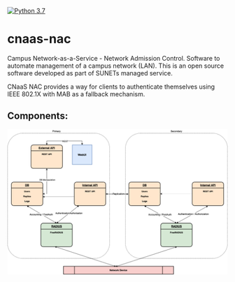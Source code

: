 [![Python 3.7](https://img.shields.io/badge/python-3.7-blue.svg)](https://www.python.org/downloads/release/python-370/)

# cnaas-nac
Campus Network-as-a-Service - Network Admission Control. Software to automate management of a campus network (LAN). This is an open source software developed as part of SUNETs managed service.

CNaaS NAC provides a way for clients to authenticate themselves using IEEE 802.1X with MAB as a fallback mechanism.

## Components:

![CNaaS component architecture](nac-components-20201209.png?raw=true)
